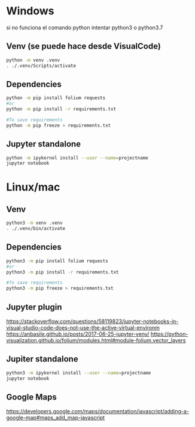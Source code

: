 # Windows
si no funciona el comando python intentar python3 o python3.7

## Venv (se puede hace desde VisualCode)
``` bash
python -m venv .venv
. ./.venv/Scripts/activate
```
## Dependencies
``` bash
python -m pip install folium requests
#or
python -m pip install -r requirements.txt

#To save requirements
python -m pip freeze > requirements.txt
```

## Jupyter standalone
```bash
python -m ipykernel install --user --name=projectname
jupyter notebook
```

# Linux/mac

## Venv
``` bash
python3 -m venv .venv
. ./.venv/bin/activate
```

## Dependencies
``` bash
python3 -m pip install folium requests
#or
python3 -m pip install -r requirements.txt

#To save requirements
python3 -m pip freeze > requirements.txt
```

## Jupyter plugin

https://stackoverflow.com/questions/58119823/jupyter-notebooks-in-visual-studio-code-does-not-use-the-active-virtual-environm
https://anbasile.github.io/posts/2017-06-25-jupyter-venv/
https://python-visualization.github.io/folium/modules.html#module-folium.vector_layers


## Jupiter standalone
```bash
python3 -m ipykernel install --user --name=projectname
jupyter notebook
```

## Google Maps
https://developers.google.com/maps/documentation/javascript/adding-a-google-map#maps_add_map-javascript